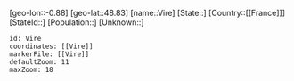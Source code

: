 ﻿---
location: [48.83,-0.88]
mapzoom: [7,12] 
mapmarker: city 
type: City
tags:
- geo/City


SpocWebEntityId: 35318
isDeleted: false
confidential: public

---
[geo-lon::-0.88]
[geo-lat::48.83]
[name::Vire]
[State::]
[Country::[[France]]]
[StateId::]
[Population::]
[Unknown::]


```leaflet
id: Vire
coordinates: [[Vire]]
markerFile: [[Vire]]
defaultZoom: 11 
maxZoom: 18
```
